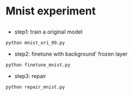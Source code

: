 # Mnist experiment 

##
* step1: train a original model  
```
python mnist_ori_09.py
```


* step2: finetune with background' frozen layer  
```
python finetune_mnist.py
```


* step3: repair  
```
python repair_mnist.py
```


